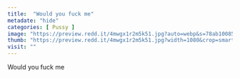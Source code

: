 ```yaml
---
title:  "Would you fuck me"
metadate: "hide"
categories: [ Pussy ]
image: "https://preview.redd.it/4mwgx1r2m5k51.jpg?auto=webp&s=78ab100853236e4a3e2d163718effe96af71d360"
thumb: "https://preview.redd.it/4mwgx1r2m5k51.jpg?width=1080&crop=smart&auto=webp&s=fb48333f30aeca72902ec754a8a4a01ea3725f44"
visit: ""
---
```

Would you fuck me
